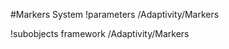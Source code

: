 <!-- MOOSE System Documentation Stub: Remove this when content is added. -->
#Markers System
!parameters /Adaptivity/Markers

!subobjects framework /Adaptivity/Markers

